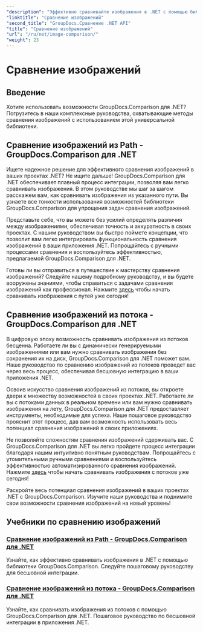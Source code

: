 ```yaml
---
"description": "Эффективно сравнивайте изображения в .NET с помощью библиотеки GroupDocs.Comparison. Пошаговые руководства для бесшовной интеграции из пути или потока."
"linktitle": "Сравнение изображений"
"second_title": "GroupDocs.Сравнение .NET API"
"title": "Сравнение изображений"
"url": "/ru/net/image-comparison/"
"weight": 23
---
```


# Сравнение изображений


## Введение

Хотите использовать возможности GroupDocs.Comparison для .NET? Погрузитесь в наши комплексные руководства, охватывающие методы сравнения изображений с использованием этой универсальной библиотеки.

## Сравнение изображений из Path - GroupDocs.Comparison для .NET

Ищете надежное решение для эффективного сравнения изображений в ваших проектах .NET? Не ищите дальше! GroupDocs.Comparison для .NET обеспечивает плавный процесс интеграции, позволяя вам легко сравнивать изображения. В этом руководстве мы шаг за шагом расскажем вам, как сравнивать изображения из указанного пути. Вы узнаете все тонкости использования возможностей библиотеки GroupDocs.Comparison для упрощения задач сравнения изображений.

Представьте себе, что вы можете без усилий определять различия между изображениями, обеспечивая точность и аккуратность в своих проектах. С нашим руководством вы быстро поймете концепции, что позволит вам легко интегрировать функциональность сравнения изображений в ваши приложения .NET. Попрощайтесь с ручными процессами сравнения и воспользуйтесь эффективностью, предлагаемой GroupDocs.Comparison для .NET.

Готовы ли вы отправиться в путешествие к мастерству сравнения изображений? Следуйте нашему подробному руководству, и вы будете вооружены знаниями, чтобы справиться с задачами сравнения изображений как профессионал. Нажмите [здесь](./compare-images-from-path/) чтобы начать сравнивать изображения с путей уже сегодня!

## Сравнение изображений из потока - GroupDocs.Comparison для .NET

В цифровую эпоху возможность сравнивать изображения из потоков бесценна. Работаете ли вы с динамически генерируемыми изображениями или вам нужно сравнивать изображения без сохранения их на диск, GroupDocs.Comparison для .NET поможет вам. Наше руководство по сравнению изображений из потоков проведет вас через весь процесс, обеспечивая бесшовную интеграцию в ваши приложения .NET.

Освоив искусство сравнения изображений из потоков, вы откроете двери к множеству возможностей в своих проектах .NET. Работаете ли вы с потоками данных в реальном времени или вам нужно сравнивать изображения на лету, GroupDocs.Comparison для .NET предоставляет инструменты, необходимые для успеха. Наше пошаговое руководство прояснит этот процесс, дав вам возможность использовать весь потенциал сравнения изображений в своих приложениях.

Не позволяйте сложностям сравнения изображений сдерживать вас. С GroupDocs.Comparison для .NET вы легко пройдете процесс интеграции благодаря нашим интуитивно понятным руководствам. Попрощайтесь с утомительными ручными сравнениями и воспользуйтесь эффективностью автоматизированного сравнения изображений. Нажмите [здесь](./compare-images-from-stream/) чтобы начать сравнивать изображения с потоков уже сегодня!

Раскройте весь потенциал сравнения изображений в ваших проектах .NET с GroupDocs.Comparison. Изучите наши руководства и поднимите свои возможности сравнения изображений на новый уровень!
## Учебники по сравнению изображений
### [Сравнение изображений из Path - GroupDocs.Comparison для .NET](./compare-images-from-path/)
Узнайте, как эффективно сравнивать изображения в .NET с помощью библиотеки GroupDocs.Comparison. Следуйте пошаговому руководству для бесшовной интеграции.
### [Сравнение изображений из потока - GroupDocs.Comparison для .NET](./compare-images-from-stream/)
Узнайте, как сравнивать изображения из потоков с помощью GroupDocs.Comparison для .NET. Пошаговое руководство по бесшовной интеграции в приложения .NET.